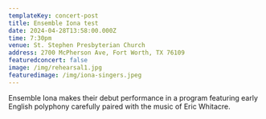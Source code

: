 ```yaml
---
templateKey: concert-post
title: Ensemble Iona test
date: 2024-04-28T13:58:00.000Z
time: 7:30pm
venue: St. Stephen Presbyterian Church
address: 2700 McPherson Ave, Fort Worth, TX 76109
featuredconcert: false
image: /img/rehearsal1.jpg
featuredimage: /img/iona-singers.jpeg
---
```

Ensemble Iona makes their debut performance in a program featuring early English polyphony carefully paired with the music of Eric Whitacre.
